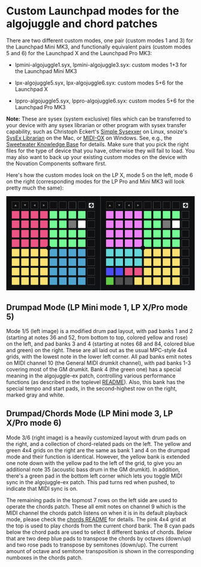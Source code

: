 # Custom Launchpad modes for the algojuggle and chord patches

There are two different custom modes, one pair (custom modes 1 and 3) for the Launchpad Mini MK3, and functionally equivalent pairs (custom modes 5 and 6) for the Launchpad X and the Launchpad Pro MK3:

- lpmini-algojuggle1.syx, lpmini-algojuggle3.syx: custom modes 1+3 for the Launchpad Mini MK3

- lpx-algojuggle5.syx, lpx-algojuggle6.syx: custom modes 5+6 for the Launchpad X

- lppro-algojuggle5.syx, lppro-algojuggle6.syx: custom modes 5+6 for the Launchpad Pro MK3


**Note:**  These are sysex (system exclusive) files which can be transferred to your device with any sysex librarian or other program with sysex transfer capability, such as Christoph Eckert's [Simple Sysexxer](https://sourceforge.net/projects/sysexxer/) on Linux, snoize's [SysEx Librarian](https://www.snoize.com/SysExLibrarian/) on the Mac, or [MIDI-OX](http://www.midiox.com/) on Windows. See, e.g., the [Sweetwater Knowledge Base](https://www.sweetwater.com/sweetcare/articles/how-do-i-send-and-receive-sysex-on-pc-or-mac/) for details. Make sure that you pick the right files for the type of device that you have, otherwise they will fail to load. You may also want to back up your existing custom modes on the device with the Novation Components software first.

Here's how the custom modes look on the LP X, mode 5 on the left, mode 6 on the right (corresponding modes for the LP Pro and Mini MK3 will look pretty much the same):

![lpx-algojuggle](lpx-algojuggle.png)

## Drumpad Mode (LP Mini mode 1, LP X/Pro mode 5)

Mode 1/5 (left image) is a modified drum pad layout, with pad banks 1 and 2 (starting at notes 36 and 52, from bottom to top, colored yellow and rose) on the left, and pad banks 3 and 4  (starting at notes 68 and 84, colored blue and green) on the right. These are all laid out as the usual MPC-style 4x4 grids, with the lowest note in the lower left corner. All pad banks emit notes on MIDI channel 10 (the General MIDI drumkit channel), with pad banks 1-3 covering most of the GM drumkit. Bank 4 (the green one) has a special meaning in the algojuggle-ex patch, controlling various performance functions (as described in the toplevel [README](../README.md)). Also, this bank has the special tempo and start pads, in the second-highest row on the right, marked gray and white.

## Drumpad/Chords Mode (LP Mini mode 3, LP X/Pro mode 6)

Mode 3/6 (right image) is a heavily customized layout with drum pads on the right, and a collection of chord-related pads on the left. The yellow and green 4x4 grids on the right are the same as bank 1 and 4 on the drumpad mode and their function is identical. However, the yellow bank is extended one note down with the yellow pad to the left of the grid, to give you an additional note 35 (acoustic bass drum in the GM drumkit). In addition, there's a green pad in the bottom left corner which lets you toggle MIDI sync in the algojuggle-ex patch. This pad turns red when pushed, to indicate that MIDI sync is on.

The remaining pads in the topmost 7 rows on the left side are used to operate the chords patch. These all emit notes on channel 9 which is the MIDI channel the chords patch listens on when it is in its default playback mode, please check the [chords README](../chords/README.md) for details. The pink 4x4 grid at the top is used to play chords from the current chord bank. The 8 cyan pads below the chord pads are used to select 8 different banks of chords. Below that are two deep blue pads to transpose the chords by octaves (down/up) and two rose pads to transpose by semitones (down/up). The current amount of octave and semitone transposition is shown in the corresponding numboxes in the chords patch.
